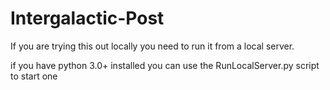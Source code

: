 # Intergalactic-Post

If you are trying this out locally you need to run it from a local server.

if you have python 3.0+ installed you can use the RunLocalServer.py script to start one
